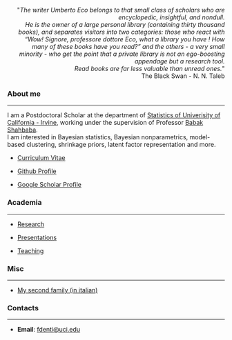 <div style="text-align: right"> <p>&quot;<em>The writer Umberto Eco belongs to that small class of scholars who are encyclopedic, insightful, and nondull.<br>He is the owner of a large personal library (containing thirty thousand books), and separates visitors into two categories: those who react with “Wow! Signore, professore dottore Eco, what a library you have ! How many of these books have you read?” and the others - a very small minority - who get the point that a private library is not an ego-boosting appendage but a research tool.<br> Read books are far less valuable than unread ones.</em>&quot; <br> The Black Swan - N. N. Taleb</p>
</div>



### About me
---
I am a Postdoctoral Scholar at the department of [Statistics of Univerisity of California - Irvine](https://www.stat.uci.edu/), working under the supervision of Professor [Babak Shahbaba](https://www.ics.uci.edu/~babaks/).  
I am interested in Bayesian statistics, Bayesian nonparametrics, model-based clustering, shrinkage priors, latent factor representation and more.  

* [Curriculum Vitae](/pdf/CV_DENTI_FRANCESCO_OCT.pdf)

* [Github Profile](https://github.com/Fradenti)

* [Google Scholar Profile](https://scholar.google.com/citations?user=DLiw19MAAAAJ&hl=en)


### Academia
---
* [Research](/Research)

* [Presentations](/ConferencesAndTalks)

* [Teaching](/Teaching)

### Misc
---
* [My second family (in italian)](http://www.compagniameteor.it/)

### Contacts
---
* **Email**: fdenti@uci.edu

